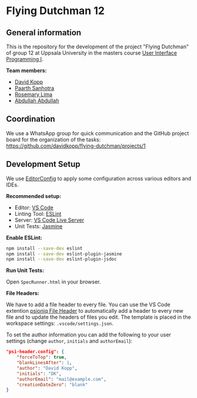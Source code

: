 # Flying Dutchman 12

## General information

This is the repository for the development of the project "Flying Dutchman" of group 12 at Uppsala University in the masters course [User Interface Programming I](https://www.uu.se/en/admissions/exchange/courses/list/course-description/?kKod=1MD002&typ=1).

**Team members:**

-   [David Kopp](https://github.com/davidkopp)
-   [Paarth Sanhotra](https://github.com/PaarthSan)
-   [Rosemary Lima](https://github.com/Murka2022)
-   [Abdullah Abdullah](https://github.com/Abdullah30jul)

## Coordination

We use a WhatsApp group for quick communication and the GitHub project board for the organization of the tasks:
https://github.com/davidkopp/flying-dutchman/projects/1

## Development Setup

We use [EditorConfig](https://editorconfig.org/) to apply some configuration across various editors and IDEs.

**Recommended setup:**

-   Editor: [VS Code](https://code.visualstudio.com/)
-   Linting Tool: [ESLint](https://eslint.org/)
-   Server: [VS Code Live Server](https://ritwickdey.github.io/vscode-live-server/)
-   Unit Tests: [Jasmine](https://jasmine.github.io/)

**Enable ESLint:**

```bash
npm install --save-dev eslint
npm install --save-dev eslint-plugin-jasmine
npm install --save-dev eslint-plugin-jsdoc
```

**Run Unit Tests:**

Open `SpecRunner.html` in your browser.

**File Headers:**

We have to add a file header to every file. You can use the VS Code extention [psioniq File Header](https://marketplace.visualstudio.com/items?itemName=psioniq.psi-header) to automatically add a header to every new file and to update the headers of files you edit.
The template is placed in the workspace settings: `.vscode/settings.json`.

To set the author information you can add the following to your user settings (change `author`, `initials` and `authorEmail`):

```json
"psi-header.config": {
    "forceToTop": true,
    "blankLinesAfter": 1,
    "author": "David Kopp",
    "initials": "DK",
    "authorEmail": "mail@example.com",
    "creationDateZero": "blank"
}
```
